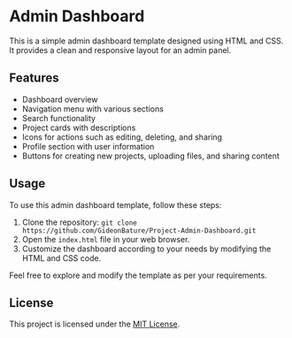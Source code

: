 # Admin Dashboard

This is a simple admin dashboard template designed using HTML and CSS. It provides a clean and responsive layout for an admin panel.

## Features

- Dashboard overview
- Navigation menu with various sections
- Search functionality
- Project cards with descriptions
- Icons for actions such as editing, deleting, and sharing
- Profile section with user information
- Buttons for creating new projects, uploading files, and sharing content

## Usage

To use this admin dashboard template, follow these steps:

1. Clone the repository: `git clone https://github.com/GideonBature/Project-Admin-Dashboard.git`
2. Open the `index.html` file in your web browser.
3. Customize the dashboard according to your needs by modifying the HTML and CSS code.

Feel free to explore and modify the template as per your requirements.

## License

This project is licensed under the [MIT License](LICENSE).


